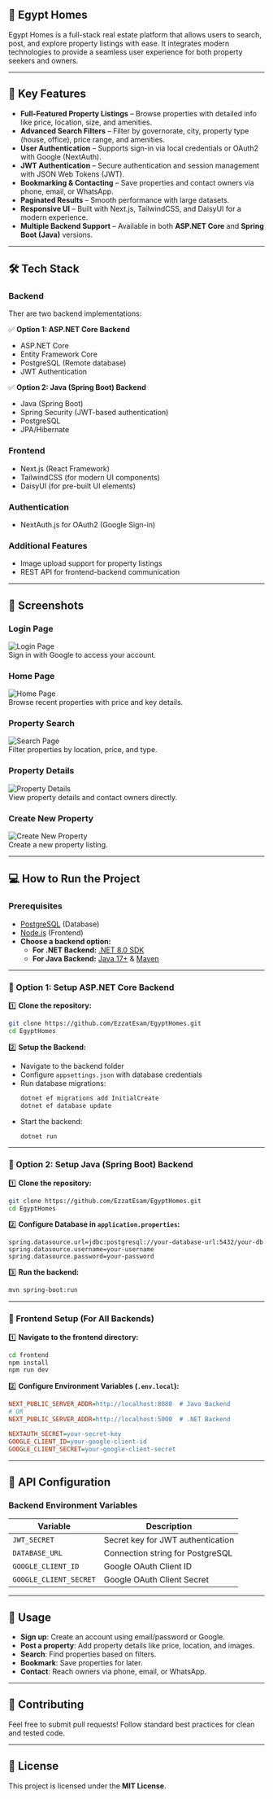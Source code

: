 ## 🏡 Egypt Homes  

Egypt Homes is a full-stack real estate platform that allows users to search, post, and explore property listings with ease. It integrates modern technologies to provide a seamless user experience for both property seekers and owners.  

---

## **🚀 Key Features**  

- **Full-Featured Property Listings** – Browse properties with detailed info like price, location, size, and amenities.  
- **Advanced Search Filters** – Filter by governorate, city, property type (house, office), price range, and amenities.  
- **User Authentication** – Supports sign-in via local credentials or OAuth2 with Google (NextAuth).  
- **JWT Authentication** – Secure authentication and session management with JSON Web Tokens (JWT).  
- **Bookmarking & Contacting** – Save properties and contact owners via phone, email, or WhatsApp.  
- **Paginated Results** – Smooth performance with large datasets.  
- **Responsive UI** – Built with Next.js, TailwindCSS, and DaisyUI for a modern experience.  
- **Multiple Backend Support** – Available in both **ASP.NET Core** and **Spring Boot (Java)** versions.  

---

## **🛠 Tech Stack**  

### **Backend**  
Ther are two backend implementations:  

✅ **Option 1: ASP.NET Core Backend**  
- ASP.NET Core  
- Entity Framework Core  
- PostgreSQL (Remote database)  
- JWT Authentication  

✅ **Option 2: Java (Spring Boot) Backend**  
- Java (Spring Boot)  
- Spring Security (JWT-based authentication)  
- PostgreSQL  
- JPA/Hibernate  

### **Frontend**  
- Next.js (React Framework)  
- TailwindCSS (for modern UI components)  
- DaisyUI (for pre-built UI elements)  

### **Authentication**  
- NextAuth.js for OAuth2 (Google Sign-in)  

### **Additional Features**  
- Image upload support for property listings  
- REST API for frontend-backend communication  

---

## **📸 Screenshots**  

### **Login Page**  
![Login Page](/.github/images/login.png)  
Sign in with Google to access your account.  

### **Home Page**  
![Home Page](/.github/images/home.png)  
Browse recent properties with price and key details.  

### **Property Search**  
![Search Page](/.github/images/search.png)  
Filter properties by location, price, and type.  

### **Property Details**  
![Property Details](/.github/images/preview.png)  
View property details and contact owners directly.  

### **Create New Property**  
![Create New Property](/.github/images/add.png)  
Create a new property listing.  

---

## **💻 How to Run the Project**  

### **Prerequisites**  
- [PostgreSQL](https://www.postgresql.org/download/) (Database)  
- [Node.js](https://nodejs.org/) (Frontend)  
- **Choose a backend option:**  
  - **For .NET Backend:** [.NET 8.0 SDK](https://dotnet.microsoft.com/download)  
  - **For Java Backend:** [Java 17+](https://adoptium.net/) & [Maven](https://maven.apache.org/)  

---

### **🔹 Option 1: Setup ASP.NET Core Backend**  

1️⃣ **Clone the repository:**  
```bash
git clone https://github.com/EzzatEsam/EgyptHomes.git
cd EgyptHomes
```

2️⃣ **Setup the Backend:**  
- Navigate to the backend folder  
- Configure `appsettings.json` with database credentials  
- Run database migrations:  
  ```bash
  dotnet ef migrations add InitialCreate
  dotnet ef database update
  ```
- Start the backend:  
  ```bash
  dotnet run
  ```

---

### **🔹 Option 2: Setup Java (Spring Boot) Backend**  

1️⃣ **Clone the repository:**  
```bash
git clone https://github.com/EzzatEsam/EgyptHomes.git
cd EgyptHomes
```

2️⃣ **Configure Database in `application.properties`:**  
```properties
spring.datasource.url=jdbc:postgresql://your-database-url:5432/your-db
spring.datasource.username=your-username
spring.datasource.password=your-password
```

3️⃣ **Run the backend:**  
```bash
mvn spring-boot:run
```

---

### **🔹 Frontend Setup (For All Backends)**  

1️⃣ **Navigate to the frontend directory:**  
```bash
cd frontend
npm install
npm run dev
```

2️⃣ **Configure Environment Variables (`.env.local`):**  
```ini
NEXT_PUBLIC_SERVER_ADDR=http://localhost:8080  # Java Backend
# OR
NEXT_PUBLIC_SERVER_ADDR=http://localhost:5000  # .NET Backend

NEXTAUTH_SECRET=your-secret-key
GOOGLE_CLIENT_ID=your-google-client-id
GOOGLE_CLIENT_SECRET=your-google-client-secret
```

---

## **📌 API Configuration**  

### **Backend Environment Variables**  

| Variable | Description |
|----------|------------|
| `JWT_SECRET` | Secret key for JWT authentication |
| `DATABASE_URL` | Connection string for PostgreSQL |
| `GOOGLE_CLIENT_ID` | Google OAuth Client ID |
| `GOOGLE_CLIENT_SECRET` | Google OAuth Client Secret |

---

## **🚀 Usage**  

- **Sign up**: Create an account using email/password or Google.  
- **Post a property**: Add property details like price, location, and images.  
- **Search**: Find properties based on filters.  
- **Bookmark**: Save properties for later.  
- **Contact**: Reach owners via phone, email, or WhatsApp.  

---

## **🤝 Contributing**  

Feel free to submit pull requests! Follow standard best practices for clean and tested code.  

---

## **📜 License**  

This project is licensed under the **MIT License**.  
